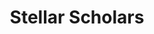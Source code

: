 ---
title: Stellar Scholars
github: https://github.com/brohudev/stellar-scholar
demo: ""
image: /images/stellar.png
technologies:
  - react
  - openai
  - tailwind
  - js
tagline: "AI-powered educational space game chatbot."
---